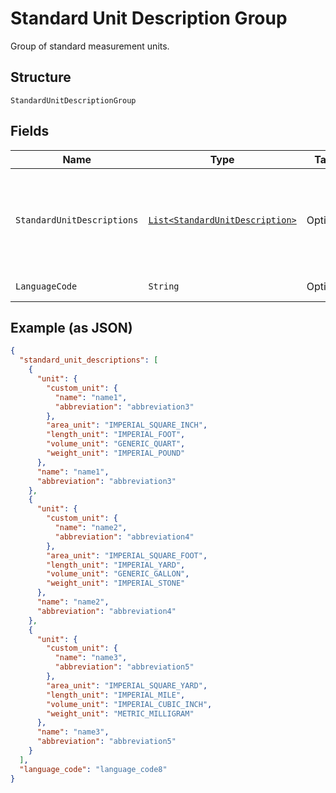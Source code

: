 
# Standard Unit Description Group

Group of standard measurement units.

## Structure

`StandardUnitDescriptionGroup`

## Fields

| Name | Type | Tags | Description | Getter |
|  --- | --- | --- | --- | --- |
| `StandardUnitDescriptions` | [`List<StandardUnitDescription>`](../../doc/models/standard-unit-description.md) | Optional | List of standard (non-custom) measurement units in this description group. | List<StandardUnitDescription> getStandardUnitDescriptions() |
| `LanguageCode` | `String` | Optional | IETF language tag. | String getLanguageCode() |

## Example (as JSON)

```json
{
  "standard_unit_descriptions": [
    {
      "unit": {
        "custom_unit": {
          "name": "name1",
          "abbreviation": "abbreviation3"
        },
        "area_unit": "IMPERIAL_SQUARE_INCH",
        "length_unit": "IMPERIAL_FOOT",
        "volume_unit": "GENERIC_QUART",
        "weight_unit": "IMPERIAL_POUND"
      },
      "name": "name1",
      "abbreviation": "abbreviation3"
    },
    {
      "unit": {
        "custom_unit": {
          "name": "name2",
          "abbreviation": "abbreviation4"
        },
        "area_unit": "IMPERIAL_SQUARE_FOOT",
        "length_unit": "IMPERIAL_YARD",
        "volume_unit": "GENERIC_GALLON",
        "weight_unit": "IMPERIAL_STONE"
      },
      "name": "name2",
      "abbreviation": "abbreviation4"
    },
    {
      "unit": {
        "custom_unit": {
          "name": "name3",
          "abbreviation": "abbreviation5"
        },
        "area_unit": "IMPERIAL_SQUARE_YARD",
        "length_unit": "IMPERIAL_MILE",
        "volume_unit": "IMPERIAL_CUBIC_INCH",
        "weight_unit": "METRIC_MILLIGRAM"
      },
      "name": "name3",
      "abbreviation": "abbreviation5"
    }
  ],
  "language_code": "language_code8"
}
```

